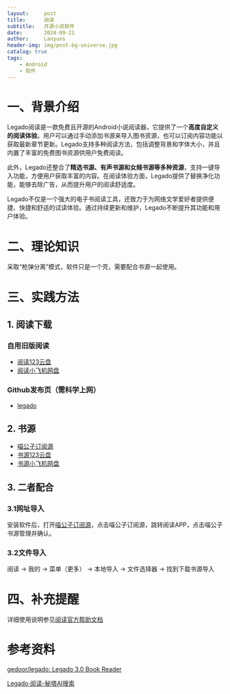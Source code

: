 ```yaml
---
layout:     post
title:      阅读
subtitle:   开源小说软件
date:       2024-09-21
author:     Lanyuxs
header-img: img/post-bg-universe.jpg
catalog: true
tags:
    - Android
    - 软件
---
```


# 一、背景介绍

Legado阅读是一款免费且开源的Android小说阅读器，它提供了一个**高度自定义的阅读体验**。用户可以通过手动添加书源来导入图书资源，也可以订阅内容功能以获取最新章节更新。Legado支持多种阅读方法，包括调整背景和字体大小，并且内置了丰富的免费图书资源供用户免费阅读。

此外，Legado还整合了**精选书源、有声书源和女频书源等多种资源**，支持一键导入功能，方便用户获取丰富的内容。在阅读体验方面，Legado提供了替换净化功能，能够去除广告，从而提升用户的阅读舒适度。

Legado不仅是一个强大的电子书阅读工具，还致力于为网络文学爱好者提供便捷、快捷和舒适的试读体验。通过持续更新和维护，Legado不断提升其功能和用户体验。

# 二、理论知识

采取“枪弹分离”模式，软件只是一个壳，需要配合书源一起使用。

# 三、实践方法

## 1. 阅读下载

### 自用旧版阅读

* [阅读123云盘](https://www.123pan.com/s/OehNjv-9I8Kd.html)
* [阅读小飞机网盘](https://share.feijipan.com/s/6OCwIL0H)

### Github发布页（需科学上网）

* [legado](https://github.com/gedoor/legado/releases)

## 2. 书源

* [喵公子订阅源](https://dy.miaogongzi.cc/)
* [书源123云盘](https://www.123pan.com/s/OehNjv-QI8Kd.html)
* [书源小飞机网盘](https://share.feijipan.com/s/tHCwIKbx)

## 3. 二者配合

### 3.1网址导入

安装软件后，打开[喵公子订阅源](https://dy.miaogongzi.cc/)，点击喵公子订阅源，跳转阅读APP，点击喵公子书源管理并确认。

### 3.2文件导入

阅读 -> 我的 -> 菜单（更多） -> 本地导入 -> 文件选择器 -> 找到下载书源导入

# 四、补充提醒

详细使用说明参见[阅读官方帮助文档](https://www.yuque.com/legado/wiki)

# 参考资料

[gedoor/legado: Legado 3.0 Book Reader](https://github.com/gedoor/legado)

[Legado·阅读-秘塔AI搜索](https://metaso.cn/search/8525724471744159744?q=Legado%C2%B7%E9%98%85%E8%AF%BB)
